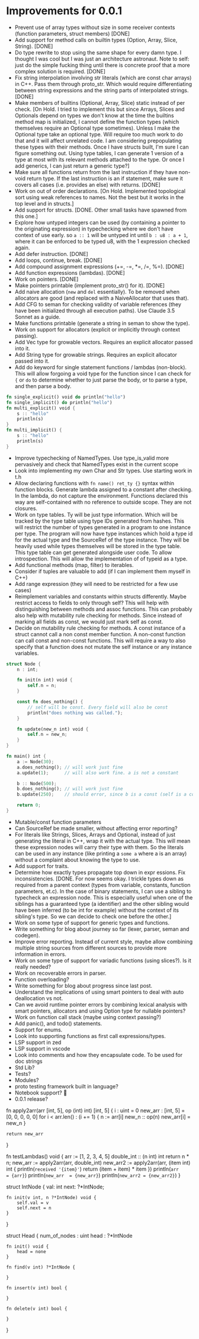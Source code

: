 # Improvements for 0.0.1
- Prevent use of array types without size in some receiver contexts (function parameters, struct members) [DONE]
- Add support for method calls on builtin types (Option, Array, Slice, String). [DONE]
- Do type rewrite to stop using the same shape for every damn type. I thought I was cool but I was just an architecture astronaut. Note to self: just do the simple fucking thing until there is concrete proof that a more complex solution is required. [DONE]
- Fix string interpolation involving str literals (which are const char arrays) in C++. Pass them through proto_str. Which would require differentiating between string expressions and the string parts of interpolated strings. [DONE]
- Make members of builtins (Optional, Array, Slice) static instead of per check. [On Hold. I tried to implement this but since Arrays, Slices and Optionals depend on types we don't know at the time the builtins method map is initialized, I cannot define the function types (which themselves require an Optional type sometimes). Unless I make the Optional type take an optional type. Will require too much work to do that and it will affect unrelated code. I am considering prepopulating these types with their methods. Once I have structs built, I'm sure I can figure something out. Using type tables, I can generate 1 version of a type at most with its relevant methods attached to the type. Or once I add generics, I can just return a generic type?]
- Make sure all functions return from the last instruction if they have non-void return type. If the last instruction is an if statement, make sure it covers all cases (i.e. provides an else) with returns. [DONE]
- Work on out of order declarations. [On Hold. Implemented topological sort using weak references to names. Not the best but it works in the top level and in structs.]
- Add support for structs. [DONE. Other small tasks have spawned from this one.]
- Explore how untyped integers can be used (by containing a pointer to the originating expression) in typechecking where we don't have context of use early. so `a :: 1` will be untyped int until `b : u8 : a + 1`, where it can be enforced to be typed u8, with the 1 expression checked again.
- Add defer instruction. [DONE]
- Add loops, continue, break. [DONE]
- Add compound assignment expressions (+=, -=, *=, /=, %=). [DONE]
- Add function expressions (lambdas). [DONE]
- Work on pointers. [DONE]
- Make pointers printable (implement proto_str() for it). [DONE]
- Add naive allocation (`new` and `del` essentially). To be removed when allocators are good (and replaced with a NaiveAllocator that uses that).
- Add CFG to seman for checking validity of variable references (they have been initialized through all execution paths). Use Claude 3.5 Sonnet as a guide.
- Make functions printable (generate a string in seman to show the type).
- Work on support for allocators (explicit or implicitly through context passing).
- Add Vec<T> type for growable vectors. Requires an explicit allocator passed into it.
- Add String type for growable strings. Requires an explicit allocator passed into it.
- Add do keyword for single statement functions / lambdas (non-block). This will allow forgoing a void type for the function since I can check for `{` or `do` to determine whether to just parse the body, or to parse a type, and then parse a body.
```rs
fn single_explicit() void do println("hello")
fn single_implicit() do println("hello")
fn multi_explicit() void {
    s :: "hello"
    println(s)
}
fn multi_implicit() {
    s :: "hello"
    println(s)
}
```
- Improve typechecking of NamedTypes. Use type_is_valid more pervasively and check that NamedTypes exist in the current scope
- Look into implementing my own Char and Str types. Use starting work in t.h
- Allow declaring functions with `fn name() ret_ty {}` syntax within function blocks. Generate lambda assigned to a constant after checking. In the lambda, do not capture the environment. Functions declared this way are self-contained with no reference to outside scope. They are not closures.
- Work on type tables. Ty will be just type information. Which will be tracked by the type table using type IDs generated from hashes. This will restrict the number of types generated in a program to one instance per type. The program will now have type instances which hold a type id for the actual type and the SourceRef of the type instance. They will be heavily used while types themselves will be stored in the type table. This type table can get generated alongside user code. To allow introspection. This will allow the implementation of of typeid as a type.
- Add functional methods (map, filter) to iterables.
- Consider if tuples are valuable to add (if I can implement them myself in C++)
- Add range expression (they will need to be restricted for a few use cases)
- Reimplement variables and constants within structs differently. Maybe restrict access to fields to only through self? This will help with distinguishing between methods and assoc functions. This can probably also help with mutability rule checking for methods. Since instead of marking all fields as const, we would just mark self as const.
- Decide on mutability rule checking for methods. A const instance of a struct cannot call a non const member function. A non-const function can call const and non-const functions. This will require a way to also specify that a function does not mutate the self instance or any instance variables.
```rs
struct Node {
    n : int;

    fn init(n int) void {
        self.n = n;
    }

    const fn does_nothing() {
        // self will be const. Every field will also be const
        println("does nothing was called.");
    }

    fn update(new_n int) void {
        self.n = new_n;
    }
}

fn main() int {
    a := Node(30);
    a.does_nothing(); // will work just fine
    a.update(1);      // will also work fine. a is not a constant

    b :: Node(500);
    b.does_nothing(); // will work just fine
    b.update(250);    // should error, since b is a const (self is a const)

    return 0;
}
```
- Mutable/const function parameters
- Can SourceRef be made smaller, without affecting error reporting?
- For literals like Strings, Slices, Arrays and Optional, instead of just generating the literal in C++, wrap it with the actual type. This will mean these expression nodes will carry their type with them. So the literals can be used in any instance (like printing a `some a` where a is an array) without a complaint about knowing the type to use.
- Add support for traits.
- Determine how exactly types propagate top down in expr essions. Fix inconsistencies. [DONE. For now seems okay. I trickle types down as required from a parent context (types from variable, constants, function parameters, et.c). In the case of binary statements, I can use a sibling to typecheck an expression node. This is especially useful when one of the siblings has a guaranteed type (a identifier) and the other sibling would have been inferred (to be int for example) without the context of its sibling's type. So we can decide to check one before the other.]
- Work on some type of support for generic types and functions.
- Write something for blog about journey so far (lexer, parser, seman and codegen).
- Improve error reporting. Instead of current style, maybe allow combining multiple string sources from different sources to provide more information in errors.
- Work on some type of support for variadic functions (using slices?). Is it really needed?
- Work on recoverable errors in parser.
- Function overloading?
- Write something for blog about progress since last post.
- Understand the implications of using smart pointers to deal with auto deallocation vs not.
- Can we avoid runtime pointer errors by combining lexical analysis with smart pointers, allocators and using Option type for nullable pointers?
- Work on function call stack (maybe using context passing?)
- Add panic(), and todo() statements.
- Support for enums.
- Look into supporting functions as first call expressions/types.
- LSP support in zed
- LSP support in vscode
- Look into comments and how they encapsulate code. To be used for doc strings
- Std Lib?
- Tests?
- Modules?
- proto testing framework built in language?
- Notebook support? 👀
- 0.0.1 release?

fn apply2arr(arr [int, 5], op \(int) int) [int, 5] {
    i : uint = 0
    new_arr : [int, 5] = [0, 0, 0, 0, 0]
    for i < arr.len() : (i += 1) {
        n := arr[i]
        new_n :: op(n)
        new_arr[i] = new_n
    }

    return new_arr
}

fn testLambdas() void {
    arr := [1, 2, 3, 4, 5]
    double_int :: \(n int) int return n * n;
    new_arr := apply2arr(arr, double_int)
    new_arr2 := apply2arr(arr, \(item int) int {
        println(`received '{item}'`)
        return (item + item) * item
    })
    println(`arr      = {arr}`)
    println(`new_arr  = {new_arr}`)
    println(`new_arr2 = {new_arr2}`)
}

struct IntNode {
    val: int
    next: ?*IntNode;

    fn init(v int, n ?*IntNode) void {
        self.val = v
        self.next = n
    }
}

struct Head {
    num_of_nodes : uint
    head : ?*IntNode

    fn init() void {
        head = none
    }

    fn find(v int) ?*IntNode {

    }

    fn insert(v int) bool {

    }

    fn delete(v int) bool {

    }
}

